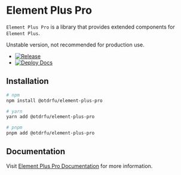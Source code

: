 # Element Plus Pro

`Element Plus Pro` is a library that provides extended components for `Element Plus`.

Unstable version, not recommended for production use.

+ [![Release](https://github.com/todrfu/element-plus-pro/actions/workflows/release.yml/badge.svg)](https://github.com/todrfu/element-plus-pro/actions/workflows/release.yml)
+ [![Deploy Docs](https://github.com/todrfu/element-plus-pro/actions/workflows/docs.yml/badge.svg)](https://github.com/todrfu/element-plus-pro/actions/workflows/docs.yml)

## Installation

```bash
# npm
npm install @otdrfu/element-plus-pro

# yarn
yarn add @otdrfu/element-plus-pro

# pnpm
pnpm add @otdrfu/element-plus-pro
```

## Documentation

Visit [Element Plus Pro Documentation](https://todrfu.github.io/element-plus-pro/) for more information.
